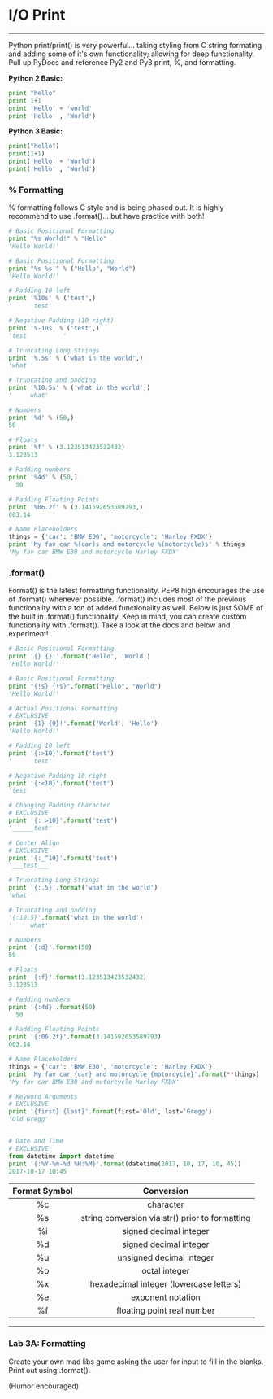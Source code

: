 # I/O Print

---

Python print/print\(\) is very powerful... taking styling from C string formating and adding some of it's own functionality; allowing for deep functionality. Pull up PyDocs and reference Py2 and Py3 print, %, and formatting.

**Python 2 Basic:**

```py
print "hello"
print 1+1
print 'Hello' + 'world'
print 'Hello' , 'World')
```

**Python 3 Basic:**

```py
print("hello")
print(1+1)
print('Hello' + 'World')
print('Hello' , 'World')
```

### % Formatting

% formatting follows C style and is being phased out. It is highly recommend to use .format\(\)… but have practice with both!

```py
​# Basic Positional Formatting
print "%s World!" % "Hello"
'Hello World!'

# Basic Positional Formatting
print "%s %s!" % ("Hello", "World")
'Hello World!'

# Padding 10 left
print '%10s' % ('test',)
'      test'

# Negative Padding (10 right)
print '%-10s' % ('test',)
'test          '

# Truncating Long Strings
print '%.5s' % ('what in the world',)
'what '

# Truncating and padding
print '%10.5s' % ('what in the world',)
'     what'

# Numbers
print '%d' % (50,)
50

# Floats
print '%f' % (3.123513423532432)
3.123513

# Padding numbers
print '%4d' % (50,)
  50

# Padding Floating Points
print '%06.2f' % (3.141592653589793,)
003.14

# Name Placeholders
things = {'car': 'BMW E30', 'motorcycle': 'Harley FXDX'}
print 'My fav car %(car)s and motorcycle %(motorcycle)s' % things
'My fav car BMW E30 and motorcycle Harley FXDX'
```

### .format\(\)

Format\(\) is the latest formatting functionality. PEP8 high encourages the use of .format\(\) whenever possible. .format\(\) includes most of the previous functionality with a ton of added functionality as well. Below is just SOME of the built in .format\(\) functionality. Keep in mind, you can create custom functionality with .format\(\). Take a look at the docs and below and experiment!

```py
​# Basic Positional Formatting
print '{} {}!'.format('Hello', 'World')
'Hello World!'

# Basic Positional Formatting
print "{!s} {!s}".format("Hello", "World")
'Hello World!'

# Actual Positional Formatting
# EXCLUSIVE
print '{1} {0}!'.format('World', 'Hello')
'Hello World!'

# Padding 10 left
print '{:>10}'.format('test')
'      test'

# Negative Padding 10 right
print '{:<10}'.format('test')
'test      '

# Changing Padding Character
# EXCLUSIVE
print '{:_>10}'.format('test')
'______test'

# Center Align
# EXCLUSIVE
print '{:_^10}'.format('test')
'___test___'

# Truncating Long Strings
print '{:.5}'.format('what in the world')
'what '

# Truncating and padding
'{:10.5}'.format('what in the world')
'     what'

# Numbers
print '{:d}'.format(50)
50

# Floats
print '{:f}'.format(3.123513423532432)
3.123513

# Padding numbers
print '{:4d}'.format(50)
  50

# Padding Floating Points
print '{:06.2f}'.format(3.141592653589793)
003.14

# Name Placeholders
things = {'car': 'BMW E30', 'motorcycle': 'Harley FXDX'}
print 'My fav car {car} and motorcycle {motorcycle}'.format(**things)
'My fav car BMW E30 and motorcycle Harley FXDX'

# Keyword Arguments
# EXCLUSIVE
print '{first} {last}'.format(first='Old', last='Gregg')
'Old Gregg'


# Date and Time
# EXCLUSIVE
from datetime import datetime
print '{:%Y-%m-%d %H:%M}'.format(datetime(2017, 10, 17, 10, 45))
2017-10-17 10:45
```

| Format Symbol | Conversion |
| :---: | :---: |
| %c | character |
| %s | string conversion via str\(\) prior to formatting |
| %i | signed decimal integer |
| %d | signed decimal integer |
| %u | unsigned decimal integer |
| %o | octal integer |
| %x | hexadecimal integer \(lowercase letters\) |
| %e | exponent notation |
| %f | floating point real number |

---

### Lab 3A: Formatting

Create your own mad libs game asking the user for input to fill in the blanks. Print out using .format\(\).

\(Humor encouraged\)

